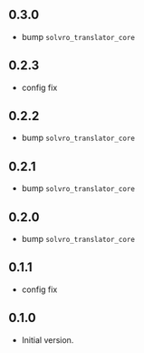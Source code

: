 ## 0.3.0

- bump `solvro_translator_core`

## 0.2.3

- config fix

## 0.2.2

- bump `solvro_translator_core`

## 0.2.1

- bump `solvro_translator_core`

## 0.2.0

- bump `solvro_translator_core`

## 0.1.1

- config fix

## 0.1.0

- Initial version.
